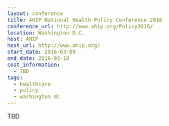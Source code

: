 ```yaml
---
layout: conference
title: AHIP National Health Policy Conference 2016
conference_url: http://www.ahip.org/Policy2016/
location: Washington D.C.
host: AHIP
host_url: http://www.ahip.org/
start_date: 2016-03-09
end_date: 2016-03-10
cost_information:
  - TBD
tags:
  - healthcare
  - policy
  - washington dc
---
```


TBD